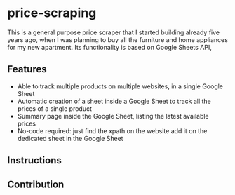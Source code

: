 # price-scraping
This is a general purpose price scraper that I started building already five years ago, when I was planning to buy all the furniture and home appliances for my new apartment.
Its functionality is based on Google Sheets API,

## Features
- Able to track multiple products on multiple websites, in a single Google Sheet
- Automatic creation of a sheet inside a Google Sheet to track all the prices of a single product
- Summary page inside the Google Sheet, listing the latest available prices
- No-code required: just find the xpath on the website add it on the dedicated sheet in the Google Sheet

## Instructions

## Contribution